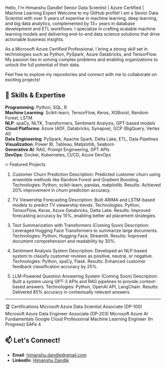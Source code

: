 Hello, I'm Himanshu Dandle!
Senior Data Scientist | Azure Certified | Machine Learning Expert
Welcome to my GitHub profile! I am a Senior Data Scientist with over 5 years of expertise in machine learning, deep learning, and big data analytics, complemented by 13+ years in database development and ETL workflows. I specialize in crafting scalable machine learning models and delivering end-to-end data science solutions that drive actionable business insights.

As a Microsoft Azure Certified Professional, I bring a strong skill set in technologies such as Python, PySpark, Azure Databricks, and TensorFlow. My passion lies in solving complex problems and enabling organizations to unlock the full potential of their data.

Feel free to explore my repositories and connect with me to collaborate on exciting projects!

## 🚀 Skills & Expertise
**Programming**: Python, SQL, R  
**Machine Learning**: Scikit-learn, TensorFlow, Keras, XGBoost, Random Forest, LSTM  
**NLP**: spaCy, NLTK, Transformers, Sentiment Analysis, GPT-based models  
**Cloud Platforms**: Azure (ADF, Databricks, Synapse), GCP (BigQuery, Vertex AI)  
**Data Engineering**: PySpark, Apache Spark, Delta Lake, ETL, Data Pipelines  
**Visualization**: Power BI, Tableau, Matplotlib, Seaborn  
**Generative AI**: RAG, Prompt Engineering, GPT APIs  
**DevOps**: Docker, Kubernetes, CI/CD, Azure DevOps  

🔥 Featured Projects
1. Customer Churn Prediction
Description: Predicted customer churn using ensemble methods like Random Forest and Gradient Boosting.
Technologies: Python, scikit-learn, pandas, matplotlib.
Results: Achieved 20% improvement in churn prediction accuracy.

2. TV Viewership Forecasting
Description: Built ARIMA and LSTM-based models to predict TV viewership trends.
Technologies: Python, TensorFlow, Keras, Azure Databricks, Delta Lake.
Results: Improved forecasting accuracy by 15%, enabling better ad placement strategies.

3. Text Summarization with Transformers (Coming Soon)
Description: Leveraged Hugging Face Transformers to summarize large documents.
Technologies: Python, Hugging Face, Streamlit.
Results: Improved document comprehension and readability by 30%.

4. Sentiment Analysis System
Description: Developed an NLP-based system to classify customer reviews as positive, neutral, or negative.
Technologies: Python, spaCy, Flask.
Results: Enhanced customer feedback classification accuracy by 25%.

5. LLM-Powered Question Answering System (Coming Soon)
Description: Built a system using GPT-3 APIs and RAG pipelines to provide context-based answers.
Technologies: Python, OpenAI API, LangChain.
Results: Delivered 85% accuracy in contextually relevant answers.

---

🏆 Certifications
Microsoft Azure Data Scientist Associate (DP-100)
Microsoft Azure Data Engineer Associate (DP-203)
Microsoft Azure AI Fundamentals
Google Cloud Professional Machine Learning Engineer (In Progress)
SAFe 4


## 📫 Let's Connect!

- **Email**: [himanshu.dandle@gmail.com](mailto:himanshu.dandle@gmail.com)
- **LinkedIn**: [Himanshu Dandle](https://www.linkedin.com/in/himanshudandle/)
